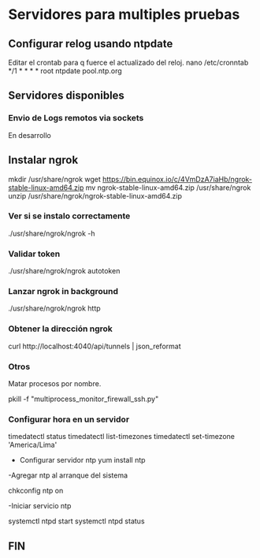 # Servidores para multiples pruebas

## Configurar relog usando ntpdate
Editar el crontab para q fuerce el actualizado del reloj.
nano /etc/cronntab
*/1 * * * *  root ntpdate pool.ntp.org

## Servidores disponibles
### Envio de Logs remotos via sockets 
En desarrollo

## Instalar ngrok
mkdir /usr/share/ngrok
wget https://bin.equinox.io/c/4VmDzA7iaHb/ngrok-stable-linux-amd64.zip
mv ngrok-stable-linux-amd64.zip /usr/share/ngrok
unzip /usr/share/ngrok/ngrok-stable-linux-amd64.zip

### Ver si se instalo correctamente
./usr/share/ngrok/ngrok -h

### Validar token
./usr/share/ngrok/ngrok autotoken <TOKEN>

### Lanzar ngrok in background
./usr/share/ngrok/ngrok http <PORT>

### Obtener la dirección ngrok
curl http://localhost:4040/api/tunnels | json_reformat

### Otros
Matar procesos por nombre.

pkill -f "multiprocess_monitor_firewall_ssh.py"

### Configurar hora en un servidor

timedatectl status
timedatectl list-timezones
timedatectl set-timezone 'America/Lima'

- Configurar servidor ntp
yum install ntp

-Agregar ntp al arranque del sistema

chkconfig ntp on

-Iniciar servicio ntp 

systemctl ntpd start 
systemctl ntpd status




## FIN
